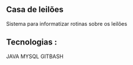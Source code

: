 ## Casa de leilões
Sistema para informatizar rotinas sobre os leilões
## Tecnologias :
JAVA
MYSQL
GITBASH
